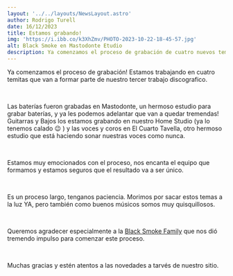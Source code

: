 ```yaml
---
layout: '../../layouts/NewsLayout.astro'
author: Rodrigo Turell
date: 16/12/2023
title: Estamos grabando!
img: 'https://i.ibb.co/k3XhZmv/PHOTO-2023-10-22-18-45-57.jpg'
alt: Black Smoke en Mastodonte Etudio
description: Ya comenzamos el proceso de grabación de cuatro nuevos temas que van a formar parte de nuestro tercer trabajo discografico...
---
```


Ya comenzamos el proceso de grabación! Estamos trabajando en cuatro temitas que van a formar parte de nuestro tercer trabajo discografico.

<br />

Las baterías fueron grabadas en Mastodonte, un hermoso estudio para grabar baterías, y ya les podemos adelantar que van a quedar tremendas!
Guitarras y Bajos los estamos grabando en nuestro Home Studio (ya lo tenemos calado 😉 ) y las voces y coros en El Cuarto Tavella, otro hermoso estudio que está haciendo sonar nuestras voces como nunca.

<br />

Estamos muy emocionados con el proceso, nos encanta el equipo que formamos y estamos seguros que el resultado va a ser único. 

<br />

Es un proceso largo, tenganos paciencia. Morimos por sacar estos temas a la luz YA, pero también como buenos músicos somos muy quisquillosos. 

<br />

Queremos agradecer especialmente a la <span>[Black Smoke Family](/apoyos)</span> que nos dió tremendo impulso para comenzar este proceso. 

<br />

Muchas gracias y estén atentos a las novedades a tarvés de nuestro sitio. 


<style>
    span {
        color: var(--color-link);
    }
</style>

